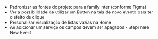 * Padronizar as fontes do projeto para a family Inter (conforme Figma)
* Ver a possibilidade de utilizar um Button na tela de novo evento para ter o efeito de clique
* Personalizar visualização de listas vazias na Home
* Ao adicionar um serviço os campos devem ser apagados - StepThree New Event
